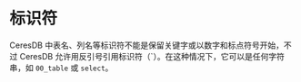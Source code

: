 # 标识符


CeresDB 中表名、列名等标识符不能是保留关键字或以数字和标点符号开始，不过 CeresDB 允许用反引号引用标识符（\`）。在这种情况下，它可以是任何字符串，如 `00_table` 或 `select`。